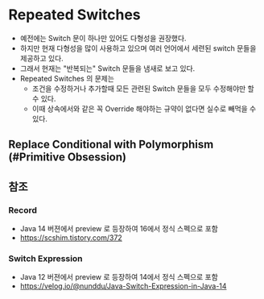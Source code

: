 # Repeated Switches
* 예전에는 Switch 문이 하나만 있어도 다형성을 권장했다.
* 하지만 현재 다형성을 많이 사용하고 있으며 여러 언어에서 세련된 switch 문들을 제공하고 있다.
* 그래서 현재는 "반복되는" Switch 문들을 냄새로 보고 있다.
* Repeated Switches 의 문제는 
  * 조건을 수정하거나 추가할때 모든 관련된 Switch 문들을 모두 수정해야만 할 수 있다.
  * 이때 상속에서와 같은 꼭 Override 해야하는 규약이 없다면 실수로 빼먹을 수 있다.

## Replace Conditional with Polymorphism (#Primitive Obsession)

## 참조
### Record
* Java 14 버젼에서 preview 로 등장하여 16에서 정식 스펙으로 포함
* https://scshim.tistory.com/372
### Switch Expression
* Java 12 버젼에서 preview 로 등장하여 14에서 정식 스펙으로 포함
* https://velog.io/@nunddu/Java-Switch-Expression-in-Java-14